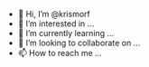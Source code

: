 - 👋 Hi, I’m @krismorf
- 👀 I’m interested in ...
- 🌱 I’m currently learning ...
- 💞️ I’m looking to collaborate on ...
- 📫 How to reach me ...

<!---
krismorf/krismorf is a ✨ special ✨ repository because its `README.md` (this file) appears on your GitHub profile.
You can click the Preview link to take a look at your changes.
--->

